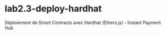 # lab2.3-deploy-hardhat
Déploiement de Smart Contracts avec Hardhat (Ethers.js) - Instant Payment Hub
